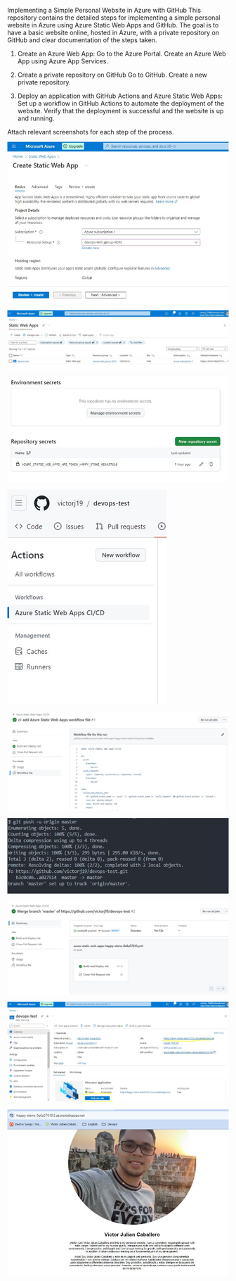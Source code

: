 Implementing a Simple Personal Website in Azure with GitHub This repository contains the detailed steps for implementing a simple personal website in Azure using Azure Static Web Apps and GitHub. The goal is to have a basic website online, hosted in Azure, with a private repository on GitHub and clear documentation of the steps taken.

1. Create an Azure Web App:
   Go to the Azure Portal.
   Create an Azure Web App using Azure App Services.
   
3. Create a private repository on GitHub
   Go to GitHub.
   Create a new private repository.
   
5. Deploy an application with GitHub Actions and Azure Static Web Apps:
   Set up a workflow in GitHub Actions to automate the deployment of the website.
   Verify that the deployment is successful and the website is up and running.

Attach relevant screenshots for each step of the process.


![imagen1](https://github.com/victorj19/devops-test/blob/8df6f513346979ba7acac273a74407523c354919/webstatic.JPG)

![imagen2](https://github.com/victorj19/devops-test/blob/8df6f513346979ba7acac273a74407523c354919/static.JPG)

![imagen3](https://github.com/victorj19/devops-test/blob/8df6f513346979ba7acac273a74407523c354919/secrets.JPG)

![imagen4](https://github.com/victorj19/devops-test/blob/8df6f513346979ba7acac273a74407523c354919/actions.JPG)

![imagen5](https://github.com/victorj19/devops-test/blob/8df6f513346979ba7acac273a74407523c354919/actions2.JPG)

![imagen6](https://github.com/victorj19/devops-test/blob/4a23a37bebc02b933b20fd42b149993f8a76b6e6/git.JPG)

![imagen7](https://github.com/victorj19/devops-test/blob/8df6f513346979ba7acac273a74407523c354919/push.JPG)

![imagen8](https://github.com/victorj19/devops-test/blob/8df6f513346979ba7acac273a74407523c354919/review.JPG)

![imagen9](https://github.com/victorj19/devops-test/blob/8df6f513346979ba7acac273a74407523c354919/web.JPG)
